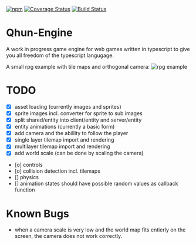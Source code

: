 [![npm](https://img.shields.io/npm/l/express.svg)]()
[![Coverage Status](https://coveralls.io/repos/github/wartoshika/qhun-engine/badge.svg?branch=refactor1)](https://coveralls.io/github/wartoshika/qhun-engine?branch=refactor1)
[![Build Status](https://travis-ci.org/wartoshika/qhun-engine.svg?branch=refactor1)](https://travis-ci.org/wartoshika/qhun-engine)

Qhun-Engine
===========

A work in progress game engine for web games written in typescript to give you all freedom of the typescript langugage.

A small rpg example with tile maps and orthogonal camera:
![rpg example](qhun-engine-rpg.gif)


TODO
===========
- [x] asset loading (currently images and sprites)
- [x] sprite images incl. converter for sprite to sub images
- [x] split shared/entity into client/entity and server/entity
- [x] entity animations (currently a basic form)
- [x] add camera and the abillity to follow the player
- [x] single layer tilemap import and rendering
- [x] multilayer tilemap import and rendering
- [x] add world scale (can be done by scaling the camera)
- [o] controls
- [o] collision detection incl. tilemaps
- [] physics
- [] animation states should have possible random values as callback function


Known Bugs
===========
- when a camera scale is very low and the world map fits entierly on the screen, the camera does not work correctly.
